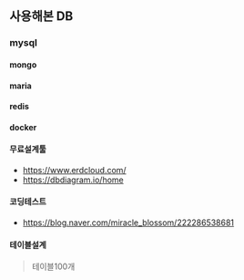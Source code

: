 ## 사용해본 DB
### mysql   

#### mongo   

#### maria   

#### redis   

#### docker   

#### 무료설계툴   
- https://www.erdcloud.com/
- https://dbdiagram.io/home

#### 코딩테스트   
- https://blog.naver.com/miracle_blossom/222286538681   


#### 테이블설계   
> 테이블100개
